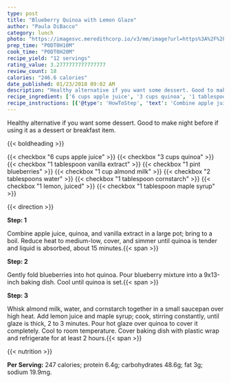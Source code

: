```yaml
---
type: post
title: "Blueberry Quinoa with Lemon Glaze"
author: "Paula DiBacco"
category: lunch
photo: "https://imagesvc.meredithcorp.io/v3/mm/image?url=https%3A%2F%2Fimages.media-allrecipes.com%2Fuserphotos%2F2118360.jpg"
prep_time: "P0DT0H10M"
cook_time: "P0DT0H20M"
recipe_yield: "12 servings"
rating_value: 3.2777777777777777
review_count: 18
calories: "246.6 calories"
date_published: 01/23/2018 09:02 AM
description: "Healthy alternative if you want some dessert. Good to make night before if using it as a dessert or breakfast item."
recipe_ingredient: ['6 cups apple juice', '3 cups quinoa', '1 tablespoon vanilla extract', '1 pint blueberries', '1 cup almond milk', '2 tablespoons water', '1 tablespoon cornstarch', '1 lemon, juiced', '1 tablespoon maple syrup']
recipe_instructions: [{'@type': 'HowToStep', 'text': 'Combine apple juice, quinoa, and vanilla extract in a large pot; bring to a boil. Reduce heat to medium-low, cover, and simmer until quinoa is tender and liquid is absorbed, about 15 minutes.\n'}, {'@type': 'HowToStep', 'text': 'Gently fold blueberries into hot quinoa. Pour blueberry mixture into a 9x13-inch baking dish. Cool until quinoa is set.\n'}, {'@type': 'HowToStep', 'text': 'Whisk almond milk, water, and cornstarch together in a small saucepan over high heat. Add lemon juice and maple syrup; cook, stirring constantly, until glaze is thick, 2 to 3 minutes. Pour hot glaze over quinoa to cover it completely. Cool to room temperature. Cover baking dish with plastic wrap and refrigerate for at least 2 hours.\n'}]
---
```


Healthy alternative if you want some dessert. Good to make night before if using it as a dessert or breakfast item. 

{{< boldheading >}}

{{< checkbox "6 cups apple juice" >}}
{{< checkbox "3 cups quinoa" >}}
{{< checkbox "1 tablespoon vanilla extract" >}}
{{< checkbox "1 pint blueberries" >}}
{{< checkbox "1 cup almond milk" >}}
{{< checkbox "2 tablespoons water" >}}
{{< checkbox "1 tablespoon cornstarch" >}}
{{< checkbox "1  lemon, juiced" >}}
{{< checkbox "1 tablespoon maple syrup" >}}


{{< direction >}}

**Step: 1**

Combine apple juice, quinoa, and vanilla extract in a large pot; bring to a boil. Reduce heat to medium-low, cover, and simmer until quinoa is tender and liquid is absorbed, about 15 minutes.{{< span >}}

**Step: 2**

Gently fold blueberries into hot quinoa. Pour blueberry mixture into a 9x13-inch baking dish. Cool until quinoa is set.{{< span >}}

**Step: 3**

Whisk almond milk, water, and cornstarch together in a small saucepan over high heat. Add lemon juice and maple syrup; cook, stirring constantly, until glaze is thick, 2 to 3 minutes. Pour hot glaze over quinoa to cover it completely. Cool to room temperature. Cover baking dish with plastic wrap and refrigerate for at least 2 hours.{{< span >}}

{{< nutrition >}}

**Per Serving:** 247 calories; protein 6.4g; carbohydrates 48.6g; fat 3g; sodium 19.9mg.